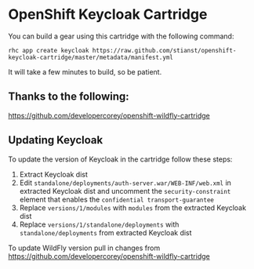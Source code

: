# OpenShift Keycloak Cartridge

You can build a gear using this cartridge with the following command:

	rhc app create keycloak https://raw.github.com/stianst/openshift-keycloak-cartridge/master/metadata/manifest.yml
	
It will take a few minutes to build, so be patient.

## Thanks to the following:

https://github.com/developercorey/openshift-wildfly-cartridge

## Updating Keycloak

To update the version of Keycloak in the cartridge follow these steps:

1. Extract Keycloak dist
2. Edit `standalone/deployments/auth-server.war/WEB-INF/web.xml` in extracted Keycloak dist and uncomment the `security-constraint` element that enables the `confidential transport-guarantee`
3. Replace `versions/1/modules` with `modules` from the extracted Keycloak dist
4. Replace `versions/1/standalone/deployments` with `standalone/deployments` from extracted Keycloak dist

To update WildFly version pull in changes from <https://github.com/developercorey/openshift-wildfly-cartridge>
